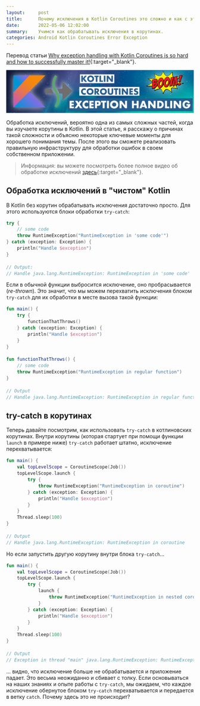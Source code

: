 ```yaml
---
layout:     post
title:      Почему исключения в Kotlin Coroutines это сложно и как с этим жить?
date:       2022-05-06 12:02:00
summary:    Учимся как обрабатывать исключения в корутинах.
categories: Android Kotlin Coroutines Error Exception
---
```


Перевод статьи [Why exception handling with Kotlin Coroutines is so hard and how to successfully master it!](https://www.lukaslechner.com/why-exception-handling-with-kotlin-coroutines-is-so-hard-and-how-to-successfully-master-it/){:target="_blank"}.

![Header](/images/why-exception-handling-with/1.webp)

Обработка исключений, вероятно одна из самых сложных частей, когда вы изучаете корутины в Kotlin. В этой статье, я расскажу о причинах такой сложности и объясню некоторые ключевые моменты для хорошего понимания темы. После этого вы сможете реализовать правильную инфраструктуру для обработки ошибок в своем собственном приложении.

> Информация: вы можете посмотреть более полное видео об обработке исключений [здесь](https://www.youtube.com/watch?v=Pgek3_3vPU8){:target="_blank"}.


## Обработка исключений в "чистом" Kotlin

В Kotlin без корутин обрабатывать исключения достаточно просто. Для этого используются блоки обработки `try-catch`:

```kotlin
try {
    // some code
    throw RuntimeException("RuntimeException in 'some code'")
} catch (exception: Exception) {
    println("Handle $exception")
}

// Output:
// Handle java.lang.RuntimeException: RuntimeException in 'some code'
```

Если в обычной функции выбросится исключение, оно пробрасывается (_re-thrown_). Это значит, что мы можем перехватить исключения блоком `try-catch` для их обработки в месте вызова такой функции:

```kotlin
fun main() {
    try {
        functionThatThrows()
    } catch (exception: Exception) {
        println("Handle $exception")
    }
}

fun functionThatThrows() {
    // some code
    throw RuntimeException("RuntimeException in regular function")
}

// Output
// Handle java.lang.RuntimeException: RuntimeException in regular function
```

## try-catch в корутинах

Теперь давайте посмотрим, как использовать `try-catch` в котлиновских корутинах. Внутри корутины (которая стартует при помощи функции `launch` в примере ниже) `try-catch` работает штатно, исключение перехватывается:

```kotlin
fun main() {
    val topLevelScope = CoroutineScope(Job())
    topLevelScope.launch {
        try {
            throw RuntimeException("RuntimeException in coroutine")
        } catch (exception: Exception) {
            println("Handle $exception")
        }
    }
    Thread.sleep(100)
}

// Output
// Handle java.lang.RuntimeException: RuntimeException in coroutine
```

Но если запустить другую корутину внутри блока `try-catch`...

```kotlin
fun main() {
    val topLevelScope = CoroutineScope(Job())
    topLevelScope.launch {
        try {
            launch {
                throw RuntimeException("RuntimeException in nested coroutine")
            }
        } catch (exception: Exception) {
            println("Handle $exception")
        }
    }
    Thread.sleep(100)
}

// Output
// Exception in thread "main" java.lang.RuntimeException: RuntimeException in nested coroutine
```

... видно, что исключение больше не обрабатывается и приложение падает. Это весьма неожиданно и сбивает с толку. Если основываться на наших знаниях и опыте работы с `try-catch`, мы ожидаем, что каждое исключение обернутое блоком `try-catch` перехватывается и передается в ветку `catch`. Почему здесь это не происходит?
































